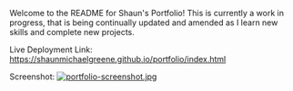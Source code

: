 Welcome to the README for Shaun's Portfolio! This is currently a work in progress, that is being continually updated and amended as I learn new skills and complete new projects. 


Live Deployment Link: https://shaunmichaelgreene.github.io/portfolio/index.html

Screenshot: [![portfolio-screenshot.jpg](https://i.postimg.cc/v8KMNTG2/portfolio-screenshot.jpg)](https://postimg.cc/rz5vd805)